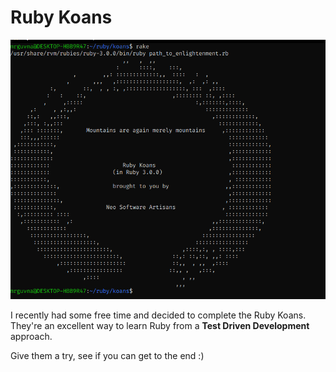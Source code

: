 # Ruby Koans

![100% Ruby Koans Completion](https://github.com/CoderJayUK/koans/blob/main/screenshot.png)

I recently had some free time and decided to complete the Ruby Koans. They're
an excellent way to learn Ruby from a **Test Driven Development** approach.

Give them a try, see if you can get to the end :)
